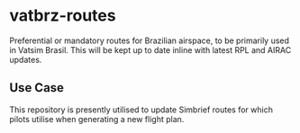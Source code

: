 # vatbrz-routes
Preferential or mandatory routes for Brazilian airspace, to be primarily used in Vatsim Brasil. This will be kept up to date inline with latest RPL and AIRAC updates.

## Use Case
This repository is presently utilised to update Simbrief routes for which pilots utilise when generating a new flight plan.
